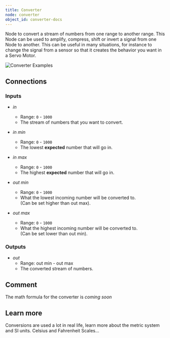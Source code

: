 ```yaml
---
title: Converter
node: converter
object_id: converter-docs
---
```


Node to convert a stream of numbers from one range to another range. This Node can be used to amplify, compress, shift or invert a signal from one Node to another. This can be useful in many situations, for instance to change the signal from a sensor so that it creates the behavior you want in a Servo Motor.

![Converter Examples]

## Connections

<div class="node-input-list" markdown="block">

### Inputs
- *in*
	- Range: `0` - `1000`
	- The stream of numbers that you want to convert.

- *in min*
	- Range: `0` - `1000`
	- The lowest **expected** number that will go in.

- *in max*
	- Range: `0` - `1000`
	- The highest **expected** number that will go in.

- *out min*
	- Range: `0` - `1000`
	- What the lowest incoming number will be converted to.<br> (Can be set higher than <span class='node-input'>out max</span>).

- *out max*
	- Range: `0` - `1000`
	- What the highest incoming number will be converted to.<br> (Can be set lower than <span class='node-input'>out min</span>).

</div>


<div class="node-output-list" markdown="block">

### Outputs

- *out*
	- Range: <span class='node-input'>out min</span> - <span class='node-input'>out max</span>
	- The converted stream of numbers.
</div>

## Comment
The math formula for the converter is *coming soon*

## Learn more
Conversions are used a lot in real life, learn more about the metric system and SI units. Celsius and Fahrenheit Scales...


[Converter Examples]: {{r_base_url}}/content-assets/documentation/nodes-examples/converter_examples.png

